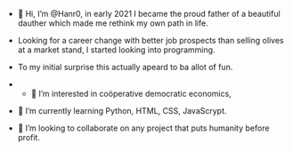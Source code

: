- 👋 Hi, I’m @Hanr0, in early 2021 I became the proud father of a beautiful dauther which made me rethink my own path in life.
- Looking for a career change with better job prospects than selling olives at a market stand, I started looking into programming. 
- To my initial surprise this actually apeard to ba allot of fun.

- - 👀 I’m interested in coöperative democratic economics, 
- 🌱 I’m currently learning Python, HTML, CSS, JavaScrypt.
- 💞️ I’m looking to collaborate on any project that puts humanity before profit.

<!---
Hanr0/Hanr0 is a ✨ special ✨ repository because its `README.md` (this file) appears on your GitHub profile.
You can click the Preview link to take a look at your changes.
--->
